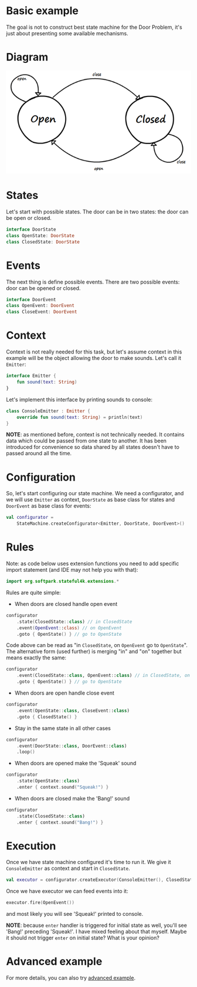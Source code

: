 Basic example
===
The goal is not to construct best state machine for the Door Problem, it's just about presenting some available mechanisms.

# Diagram
![Basic door machine](basic-door-machine.png)

# States
Let's start with possible states. The door can be in two states: the door can be open or closed.

```kotlin
interface DoorState
class OpenState: DoorState
class ClosedState: DoorState
```

# Events
The next thing is define possible events. There are two possible events: door can be opened or closed.

```kotlin
interface DoorEvent
class OpenEvent: DoorEvent
class CloseEvent: DoorEvent
```

# Context
Context is not really needed for this task, but let's assume context in this example will be the object allowing the door to make sounds. Let's call it `Emitter`:

```kotlin
interface Emitter {
    fun sound(text: String)
}
```

Let's implement this interface by printing sounds to console:

```kotlin
class ConsoleEmitter : Emitter {
    override fun sound(text: String) = println(text)
}
```

**NOTE**: as mentioned before, context is not technically needed. It contains data which could be passed from one state to another. It has been introduced for convenience so data shared by all states doesn't have to passed around all the time.

# Configuration
So, let's start configuring our state machine. We need a configurator, and we will use `Emitter` as context, `DoorState` as base class for states and `DoorEvent` as base class for events:

```kotlin
val configurator =
    StateMachine.createConfigurator<Emitter, DoorState, DoorEvent>()
```

# Rules
Note: as code below uses extension functions you need to add specific import statement (and IDE may not help you with that):

```kotlin
import org.softpark.stateful4k.extensions.*
```

Rules are quite simple:

* When doors are closed handle open event

```kotlin
configurator
    .state(ClosedState::class) // in ClosedState
    .event(OpenEvent::class) // on OpenEvent
    .goto { OpenState() } // go to OpenState
```

Code above can be read as "in `ClosedState`, on `OpenEvent` go to `OpenState`". The alternative form (used further) is merging "in" and "on" together but means exactly the same:

```kotlin
configurator
    .event(ClosedState::class, OpenEvent::class) // in ClosedState, on OpenEvent
    .goto { OpenState() } // go to OpenState
```

* When doors are open handle close event

```kotlin
configurator
    .event(OpenState::class, CloseEvent::class)
    .goto { ClosedState() }
```

* Stay in the same state in all other cases

```kotlin
configurator
    .event(DoorState::class, DoorEvent::class)
    .loop()
```

* When doors are opened make the 'Squeak' sound

```kotlin
configurator
    .state(OpenState::class)
    .enter { context.sound("Squeak!") }
```

* When doors are closed make the 'Bang!' sound

```kotlin
configurator
    .state(ClosedState::class)
    .enter { context.sound("Bang!") }
```

# Execution
Once we have state machine configured it's time to run it. We give it `ConsoleEmitter` as context and start in `ClosedState`.

```kotlin
val executor = configurator.createExecutor(ConsoleEmitter(), ClosedState())
```

Once we have executor we can feed events into it:

```kotlin
executor.fire(OpenEvent())
```

and most likely you will see 'Squeak!' printed to console.

**NOTE**: because `enter` handler is triggered for initial state as well, you'll see 'Bang!' preceding 'Squeak!'. I have mixed feeling about that myself. Maybe it should not trigger `enter` on initial state? What is your opinion?

# Advanced example
For more details, you can also try [advanced example](advanced-example.md).
